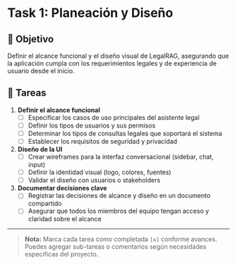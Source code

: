 # Task 1: Planeación y Diseño

## 🎯 Objetivo
Definir el alcance funcional y el diseño visual de LegalRAG, asegurando que la aplicación cumpla con los requerimientos legales y de experiencia de usuario desde el inicio.

## 📝 Tareas

1. **Definir el alcance funcional**
   - [ ] Especificar los casos de uso principales del asistente legal
   - [ ] Definir los tipos de usuarios y sus permisos
   - [ ] Determinar los tipos de consultas legales que soportará el sistema
   - [ ] Establecer los requisitos de seguridad y privacidad

2. **Diseño de la UI**
   - [ ] Crear wireframes para la interfaz conversacional (sidebar, chat, input)
   - [ ] Definir la identidad visual (logo, colores, fuentes)
   - [ ] Validar el diseño con usuarios o stakeholders

3. **Documentar decisiones clave**
   - [ ] Registrar las decisiones de alcance y diseño en un documento compartido
   - [ ] Asegurar que todos los miembros del equipo tengan acceso y claridad sobre el alcance

---

> **Nota:** Marca cada tarea como completada `[x]` conforme avances. Puedes agregar sub-tareas o comentarios según necesidades específicas del proyecto. 